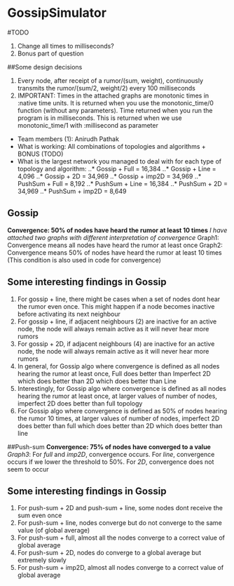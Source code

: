 # GossipSimulator

#TODO
1. Change all times to milliseconds?
2. Bonus part of question

##Some design decisions
1. Every node, after receipt of a rumor/(sum, weight), continuously transmits the rumor/(sum/2, weight/2) every 100 milliseconds
2. IMPORTANT: Times in the attached graphs are monotonic times in :native time units. It is returned when you use the monotonic_time/0 function (without any parameters). Time returned when you run the program is in milliseconds. This is returned when we use monotonic_time/1 with :millisecond as parameter

* Team members (1): Anirudh Pathak
* What is working: All combinations of topologies and algorithms + BONUS (TODO)
* What is the largest network you managed to deal with for each type of topology and algorithm:
..* Gossip + Full = 16,384
..* Gossip + Line = 4,096
..* Gossip + 2D = 34,969
..* Gossip + imp2D = 34,969
..* PushSum + Full = 8,192
..* PushSum + Line = 16,384
..* PushSum + 2D = 34,969
..* PushSum + imp2D = 8,649

## Gossip
**Convergence: 50% of nodes have heard the rumor at least 10 times**
*I have attached two graphs with different interpretation of convergence*
Graph1: Convergence means all nodes have heard the rumor at least once
Graph2: Convergence means 50% of nodes have heard the rumor at least 10 times (This condition is also used in code for convergence)

## Some interesting findings in Gossip
1. For gossip + line, there might be cases when a set of nodes dont hear the rumor even once. This might happen if a node becomes inactive before activating its next neighbour
2. For gossip + line, if adjacent neighbours (2) are inactive for an active node, the node will always remain active as it will never hear more rumors
3. For gossip + 2D, if adjacent neighbours (4) are inactive for an active node, the node will always remain active as it will never hear more rumors
4. In general, for Gossip algo where convergence is defined as all nodes hearing the rumor at least once, Full does better than Imperfect 2D which does better than 2D which does better than Line  
5. Interestingly, for Gossip algo where convergence is defined as all nodes hearing the rumor at least once, at larger values of number of nodes, imperfect 2D does better than full topology
6. For Gossip algo where convergence is defined as 50% of nodes hearing the rumor 10 times, at larger values of number of nodes, imperfect 2D does better than full which does better than 2D which does better than line

##Push-sum
**Convergence: 75% of nodes have converged to a value**
_Graph3_: For _full_ and _imp2D_, convergence occurs. For _line_, convergence occurs if we lower the threshold to 50%. For _2D_, convergence does not seem to occur

## Some interesting findings in Gossip
1. For push-sum + 2D and push-sum + line, some nodes dont receive the sum even once
2. For push-sum + line, nodes converge but do not converge to the same value (of global average)
3. For push-sum + full, almost all the nodes converge to a correct value of global average
4. For push-sum + 2D, nodes do converge to a global average but extremely slowly
5. For push-sum + imp2D, almost all nodes converge to a correct value of global average

